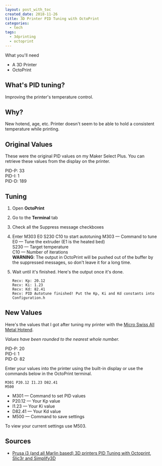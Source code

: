 ```yaml
---
layout: post_with_toc
created_date: 2018-11-26
title: 3D Printer PID Tuning with OctoPrint
categories:
  - tech
tags:
  - 3dprinting
  - octoprint
---
```


What you'll need

* A 3D Printer
* OctoPrint

## What's PID tuning?

Improving the printer's temperature control.

## Why?

New hotend, age, etc.
Printer doesn't seem to be able to hold a consistent temperature while printing.

## Original Values

These were the original PID values on my Maker Select Plus.
You can retrieve these values from the display on the printer.

PID-P: 33<br/>
PID-I: 1<br/>
PID-D: 189<br/>

## Tuning

1. Open **OctoPrint**
1. Go to the **Terminal** tab
1. Check all the Suppress message checkboxes
1. Enter M303 E0 S230 C10 to start autotuning
   M303 — Command to tune<br/>
   E0 — Tune the extruder (E1 is the heated bed)<br/>
   S230 — Target temperature<br/>
   C10 — Number of iterations<br/>
   **WARNING**: The output in OctoPrint will be pushed out of the buffer by the suppressed messages, so don't leave it for a long time.

1. Wait until it's finished. Here's the output once it's done.
   ```
   Recv: Kp: 20.12
   Recv: Ki: 1.23
   Recv: Kd: 82.41
   Recv: PID Autotune finished! Put the Kp, Ki and Kd constants into Configuration.h
   ```

## New Values

Here's the values that I got after tuning my printer with the [Micro Swiss All Metal Hotend](https://store.micro-swiss.com/products/all-metal-hotend-with-slotted-cooling-block-for-wanhao-i3).

*Values have been rounded to the nearest whole number.*

PID-P: 20<br/>
PID-I: 1<br/>
PID-D: 82<br/>

Enter your values into the printer using the built-in display or use the commands below in the OctoPrint terminal.

```
M301 P20.12 I1.23 D82.41
M500
```

* M301 — Command to set PID values
* P20.12 — Your Kp value
* I1.23 — Your Ki value
* D82.41 — Your Kd value
* M500 — Command to save settings

To view your current settings use M503.

## Sources

* [Prusa i3 (and all Marlin based) 3D printers PID Tuning with Octoprint, Slic3r and Simplify3D](https://web.archive.org/web/20220522191212/https://oxi.ch/2017/03/28/prusa-i3-and-all-marlin-based-3d-printers-pid-tuning-with-octoprint-slic3r-and-simplify3d/)
